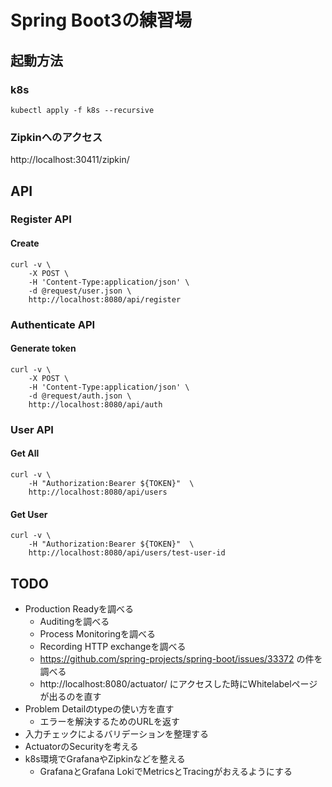 # Spring Boot3の練習場

## 起動方法
### k8s
```
kubectl apply -f k8s --recursive 
```

### Zipkinへのアクセス
http://localhost:30411/zipkin/

## API
### Register API
#### Create
```
curl -v \
    -X POST \
    -H 'Content-Type:application/json' \
    -d @request/user.json \
    http://localhost:8080/api/register
```
### Authenticate API
#### Generate token
```
curl -v \
    -X POST \
    -H 'Content-Type:application/json' \
    -d @request/auth.json \
    http://localhost:8080/api/auth
```
### User API
#### Get All
```
curl -v \
    -H "Authorization:Bearer ${TOKEN}"  \
    http://localhost:8080/api/users
```
#### Get User
```
curl -v \
    -H "Authorization:Bearer ${TOKEN}"  \
    http://localhost:8080/api/users/test-user-id
```

## TODO
- Production Readyを調べる
  - Auditingを調べる
  - Process Monitoringを調べる
  - Recording HTTP exchangeを調べる
  - https://github.com/spring-projects/spring-boot/issues/33372 の件を調べる
  - http://localhost:8080/actuator/ にアクセスした時にWhitelabelページが出るのを直す
- Problem Detailのtypeの使い方を直す
  - エラーを解決するためのURLを返す
- 入力チェックによるバリデーションを整理する
- ActuatorのSecurityを考える
- k8s環境でGrafanaやZipkinなどを整える
  - GrafanaとGrafana LokiでMetricsとTracingがおえるようにする